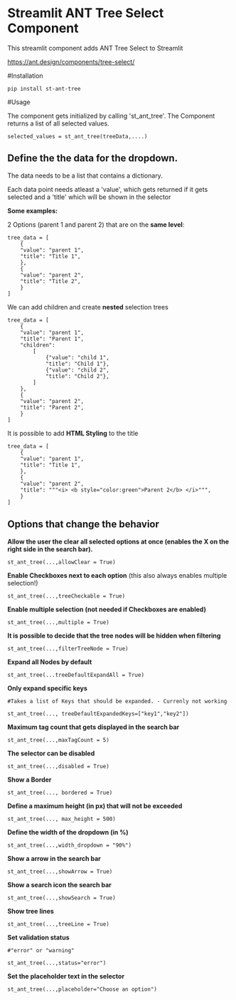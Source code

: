 Streamlit ANT Tree Select Component
===

This streamlit component adds ANT Tree Select to Streamlit

https://ant.design/components/tree-select/

#Installation

    pip install st-ant-tree

#Usage

The component gets initialized by calling 'st_ant_tree'. The Component returns a list of all selected values.

    selected_values = st_ant_tree(treeData,....)

## Define the the data for the dropdown. 

The data needs to be a list that contains a dictionary. 

Each data point needs atleast a 'value', which gets returned if it gets selected and a 'title' which will be shown in the selector

**Some examples:**

2 Options (parent 1 and parent 2) that are on the **same level**:

    tree_data = [
        {
        "value": "parent 1",
        "title": "Title 1",
        },
        {
        "value": "parent 2",
        "title": "Title 2",
        }
    ]

We can add children and create **nested** selection trees

    tree_data = [
        {
        "value": "parent 1",
        "title": "Parent 1",
        "children": 
            [
                {"value": "child 1",
                "title": "Child 1"},
                {"value": "child 2",
                "title": "Child 2"},
            ]
        },
        {
        "value": "parent 2",
        "title": "Parent 2",
        }
    ]


It is possible to add **HTML Styling** to the title

    tree_data = [
        {
        "value": "parent 1",
        "title": "Title 1",
        },
        {
        "value": "parent 2",
        "title": """<i> <b style="color:green">Parent 2</b> </i>""",
        }
    ]

## Options that change the behavior

**Allow the user the clear all selected options at once (enables the X on the right side in the search bar).**

    st_ant_tree(...,allowClear = True)




**Enable Checkboxes next to each option** (this also always enables multiple selection!)

    st_ant_tree(...,treeCheckable = True)


**Enable multiple selection (not needed if Checkboxes are enabled)**

    st_ant_tree(...,multiple = True)

**It is possible to decide that the tree nodes will be hidden when filtering** 

    st_ant_tree(...,filterTreeNode = True)

**Expand all Nodes by default**

    st_ant_tree(...treeDefaultExpandAll = True)

**Only expand specific keys**

    #Takes a list of Keys that should be expanded. - Currenly not working

    st_ant_tree(..., treeDefaultExpandedKeys=["key1","key2"])


**Maximum tag count that gets displayed in the search bar**

    st_ant_tree(...,maxTagCount = 5)

**The selector can be disabled**

    st_ant_tree(...,disabled = True)

**Show a Border**

    st_ant_tree(..., bordered = True)

**Define a maximum height (in px) that will not be exceeded**

    st_ant_tree(..., max_height = 500)

**Define the width of the dropdown (in %)**

    st_ant_tree(...,width_dropdown = "90%")

**Show a arrow in the search bar**

    st_ant_tree(...,showArrow = True)

**Show a search icon the search bar**

    st_ant_tree(...,showSearch = True)

**Show tree lines**

    st_ant_tree(...,treeLine = True)

**Set validation status**
    
    #"error" or "warning"

    st_ant_tree(...,status="error")

**Set the placeholder text in the selector**

    st_ant_tree(...,placeholder="Choose an option")









